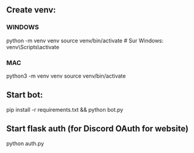 <h2> Create venv: </h2>
<h3> WINDOWS </h3>
python -m venv venv
source venv/bin/activate  # Sur Windows: venv\Scripts\activate

<h3> MAC </h3>
python3 -m venv venv
source venv/bin/activate


<h2> Start bot: </h2>
pip install -r requirements.txt && python bot.py

<h2> Start flask auth (for Discord OAuth for website) </h2>
python auth.py

